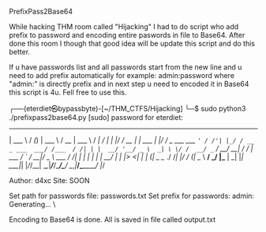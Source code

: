 PrefixPass2Base64

While hacking THM  room called "Hijacking" I had to do script who add prefix to password and encoding entire paswords in file to Base64. After done this room I though that good idea will be update this script and do this better. 

If u have passwords list and all passwords start from the new line and u need to add prefix automatically for example: admin:password where "admin:" is directly prefix and in next step u need to encoded it in Base64 this script is 4u. Fell free to use this.


┌──(eterdiet㉿bypassbyte)-[~/THM_CTFS/Hijacking]
└─$ sudo python3 ./prefixpass2base64.py
[sudo] password for eterdiet: 

______          __ _     ______              _____ ______                 ____    ___ 
| ___ \        / _(_)    | ___ \            / __  \| ___ \               / ___|  /   |
| |_/ / __ ___| |_ ___  _| |_/ /_ _ ___ ___ `' / /'| |_/ / __ _ ___  ___/ /___  / /| |
|  __/ '__/ _ \  _| \ \/ /  __/ _` / __/ __|  / /  | ___ \/ _` / __|/ _ \ ___ \/ /_| |
| |  | | |  __/ | | |>  <| | | (_| \__ \__ \./ /___| |_/ / (_| \__ \  __/ \_/ |\___  |
\_|  |_|  \___|_| |_/_/\_\_|  \__,_|___/___/\_____/\____/ \__,_|___/\___\_____/    |_/

Author: d4xc
Site: SOON

Set path for passwords file: passwords.txt
Set prefix for passwords: admin:
Generating... \

Encoding to Base64 is done. All is saved in file called output.txt

